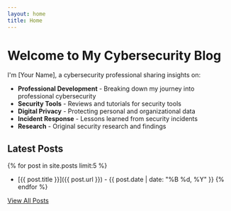 ```yaml
---
layout: home
title: Home
---
```


# Welcome to My Cybersecurity Blog

I'm [Your Name], a cybersecurity professional sharing insights on:

- **Professional Development** - Breaking down my journey into professional cybersecurity
- **Security Tools** - Reviews and tutorials for security tools
- **Digital Privacy** - Protecting personal and organizational data
- **Incident Response** - Lessons learned from security incidents
- **Research** - Original security research and findings

## Latest Posts

{% for post in site.posts limit:5 %}
- [{{ post.title }}]({{ post.url }}) - {{ post.date | date: "%B %d, %Y" }}
{% endfor %}

[View All Posts](/blog/)